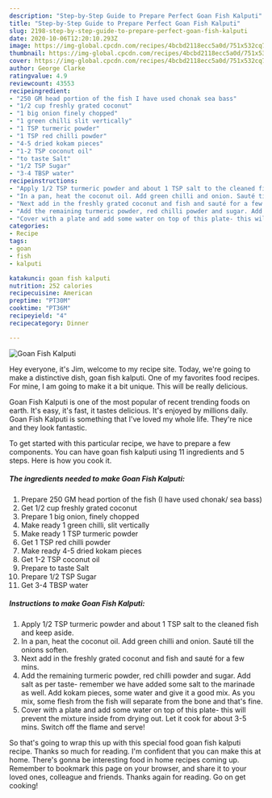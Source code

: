 ```yaml
---
description: "Step-by-Step Guide to Prepare Perfect Goan Fish Kalputi"
title: "Step-by-Step Guide to Prepare Perfect Goan Fish Kalputi"
slug: 2198-step-by-step-guide-to-prepare-perfect-goan-fish-kalputi
date: 2020-10-06T12:20:10.293Z
image: https://img-global.cpcdn.com/recipes/4bcbd2118ecc5a0d/751x532cq70/goan-fish-kalputi-recipe-main-photo.jpg
thumbnail: https://img-global.cpcdn.com/recipes/4bcbd2118ecc5a0d/751x532cq70/goan-fish-kalputi-recipe-main-photo.jpg
cover: https://img-global.cpcdn.com/recipes/4bcbd2118ecc5a0d/751x532cq70/goan-fish-kalputi-recipe-main-photo.jpg
author: George Clarke
ratingvalue: 4.9
reviewcount: 43553
recipeingredient:
- "250 GM head portion of the fish I have used chonak sea bass"
- "1/2 cup freshly grated coconut"
- "1 big onion finely chopped"
- "1 green chilli slit vertically"
- "1 TSP turmeric powder"
- "1 TSP red chilli powder"
- "4-5 dried kokam pieces"
- "1-2 TSP coconut oil"
- "to taste Salt"
- "1/2 TSP Sugar"
- "3-4 TBSP water"
recipeinstructions:
- "Apply 1/2 TSP turmeric powder and about 1 TSP salt to the cleaned fish and keep aside."
- "In a pan, heat the coconut oil. Add green chilli and onion. Sauté till the onions soften."
- "Next add in the freshly grated coconut and fish and sauté for a few mins."
- "Add the remaining turmeric powder, red chilli powder and sugar. Add salt as per taste- remember we have added some salt to the marinade as well. Add kokam pieces, some water and give it a good mix. As you mix, some flesh from the fish will separate from the bone and that&#39;s fine."
- "Cover with a plate and add some water on top of this plate- this will prevent the mixture inside from drying out. Let it cook for about 3-5 mins. Switch off the flame and serve!"
categories:
- Recipe
tags:
- goan
- fish
- kalputi

katakunci: goan fish kalputi 
nutrition: 252 calories
recipecuisine: American
preptime: "PT30M"
cooktime: "PT36M"
recipeyield: "4"
recipecategory: Dinner

---
```



![Goan Fish Kalputi](https://img-global.cpcdn.com/recipes/4bcbd2118ecc5a0d/751x532cq70/goan-fish-kalputi-recipe-main-photo.jpg)

Hey everyone, it's Jim, welcome to my recipe site. Today, we're going to make a distinctive dish, goan fish kalputi. One of my favorites food recipes. For mine, I am going to make it a bit unique. This will be really delicious.



Goan Fish Kalputi is one of the most popular of recent trending foods on earth. It's easy, it's fast, it tastes delicious. It's enjoyed by millions daily. Goan Fish Kalputi is something that I've loved my whole life. They're nice and they look fantastic.


To get started with this particular recipe, we have to prepare a few components. You can have goan fish kalputi using 11 ingredients and 5 steps. Here is how you cook it.

<!--inarticleads1-->

##### The ingredients needed to make Goan Fish Kalputi:

1. Prepare 250 GM head portion of the fish (I have used chonak/ sea bass)
1. Get 1/2 cup freshly grated coconut
1. Prepare 1 big onion, finely chopped
1. Make ready 1 green chilli, slit vertically
1. Make ready 1 TSP turmeric powder
1. Get 1 TSP red chilli powder
1. Make ready 4-5 dried kokam pieces
1. Get 1-2 TSP coconut oil
1. Prepare to taste Salt
1. Prepare 1/2 TSP Sugar
1. Get 3-4 TBSP water




<!--inarticleads2-->

##### Instructions to make Goan Fish Kalputi:

1. Apply 1/2 TSP turmeric powder and about 1 TSP salt to the cleaned fish and keep aside.
1. In a pan, heat the coconut oil. Add green chilli and onion. Sauté till the onions soften.
1. Next add in the freshly grated coconut and fish and sauté for a few mins.
1. Add the remaining turmeric powder, red chilli powder and sugar. Add salt as per taste- remember we have added some salt to the marinade as well. Add kokam pieces, some water and give it a good mix. As you mix, some flesh from the fish will separate from the bone and that&#39;s fine.
1. Cover with a plate and add some water on top of this plate- this will prevent the mixture inside from drying out. Let it cook for about 3-5 mins. Switch off the flame and serve!




So that's going to wrap this up with this special food goan fish kalputi recipe. Thanks so much for reading. I'm confident that you can make this at home. There's gonna be interesting food in home recipes coming up. Remember to bookmark this page on your browser, and share it to your loved ones, colleague and friends. Thanks again for reading. Go on get cooking!
